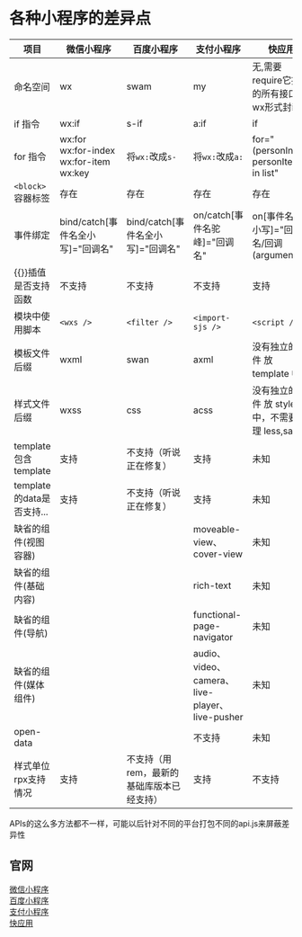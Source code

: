 # 各种小程序的差异点

| 项目                 | 微信小程序                                               | 百度小程序                        | 支付小程序                    | 快应用                                         |
| -------------------- | -------------------------------------------------------- | --------------------------------- | ----------------------------- | ---------------------------------------------- |
| 命名空间             | wx                                                       | swam                              | my                            | 无,需要require它提供的所有接口按wx形式封装                                             |
| if 指令              | wx:if                                                    | s-if                              | a:if                          | if                                             |
| for 指令             | wx:for<br /> wx:for-index<br /> wx:for-item<br /> wx:key | 将`wx:`改成`s-`                   | 将`wx:`改成`a:`               | for="(personIndex, personItem) in list"        |
| `<block>`容器标签    | 存在                                                     | 存在                              | 存在                          | 存在                                           |
| 事件绑定             | bind/catch[事件名全小写]="回调名"                        | bind/catch[事件名全小写]="回调名" | on/catch[事件名驼峰]="回调名" | on[事件名全小写]="回调名/回调(arguments)"      |
| {{}}插值是否支持函数 | 不支持                                                   | 不支持                            | 不支持                        | 支持                                           |
| 模块中使用脚本       | `<wxs />`                                                | `<filter />`                      | `<import-sjs />`              | `<script />`                                   |
| 模板文件后缀         | wxml                                                     | swan                              | axml                          | 没有独立的文件 放 template 中                  |
| 样式文件后缀         | wxss                                                     | css                               | acss                          | 没有独立的文件 放 style 中，不需要处理 less,sass |
| template包含template       | 支持                                               |不支持（听说正在修复）                     | 支持              | 未知
| template的data是否支持...       | 支持                                               |不支持（听说正在修复）                     | 支持              | 未知
| 缺省的组件(视图容器)      |                                               |                     |    moveable-view、cover-view           | 未知
| 缺省的组件(基础内容)      |                                               |                     |    rich-text           | 未知
| 缺省的组件(导航)     |                                                  |                     | functional-page-navigator           | 未知
 缺省的组件(媒体组件)      |                                               |                     |    audio、video、camera、live-player、live-pusher           | 未知
 open-data      |                                               |                     |    不支持           | 未知
| 样式单位rpx支持情况       | 支持                                               |不支持（用rem，最新的基础库版本已经支持）                     | 支持              | 不支持



APIs的这么多方法都不一样，可能以后针对不同的平台打包不同的api.js来屏蔽差异性

## 官网
<a href="https://developers.weixin.qq.com/miniprogram/dev/index.html" target="_blank">微信小程序 </a> <br />
<a href="https://smartprogram.baidu.com/docs/develop/tutorial/codedir/">百度小程序 </a> <br />
<a href="https://docs.alipay.com/mini/developer/getting-started">支付小程序</a>  <br />
<a href="https://www.quickapp.cn/">快应用</a>  <br />
